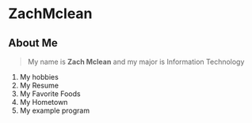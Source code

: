 # ZachMclean
## About Me
> My name is **Zach Mclean** and my major is Information Technology
1. My hobbies
2. My Resume
3. My Favorite Foods 
4. My Hometown
5. My example program
